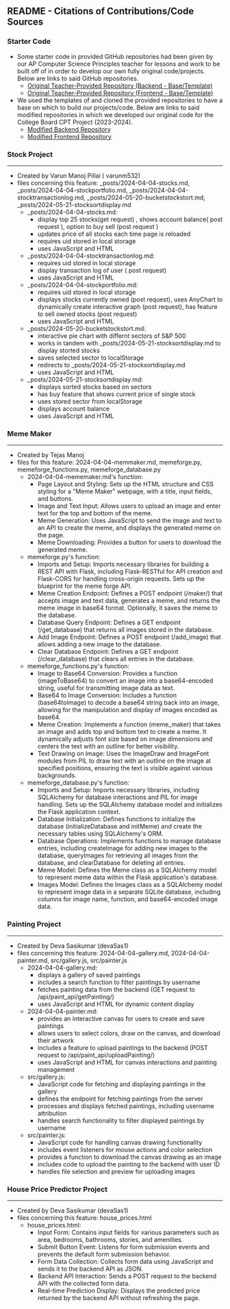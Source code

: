 ## README - Citations of Contributions/Code Sources

### Starter Code

- Some starter code in provided GitHub repositories had been given by our AP Computer Science Principles teacher for lessons and work to be built off of in order to develop our own fully original code/projects. Below are links to said GitHub repositories.
  - [Original Teacher-Provided Repository (Backend - Base/Template)](https://github.com/nighthawkcoders/flask_portfolio)
  - [Original Teacher-Provided Repository (Frontend - Base/Template)](https://github.com/nighthawkcoders/teacher_portfolio)
- We used the templates of and cloned the provided repositories to have a base on which to build our projects/code. Below are links to said modified repositories in which we developed our original code for the College Board CPT Project (2023-2024).
  - [Modified Backend Repository](https://github.com/tuckergol/backgang)
  - [Modified Frontend Repository](https://github.com/tuckergol/frontgang)
### Stock Project
---
- Created  by Varun Manoj Pillai ( varunm532)
- files concerning this feature: _posts/2024-04-04-stocks.md, _posts/2024-04-04-stockportfolio.md, _posts/2024-04-04-stocktransactionlog.md, _posts/2024-05-20-bucketstockstort.md, _posts/2024-05-21-stocksortdisplay.md
    - _posts/2024-04-04-stocks.md:
        - display top 25 stocks(get request) , shows account balance( post request ), option to buy sell (post request )
        - updates price of all stocks each time page is reloaded
        - requires uid stored in local storage
        - uses JavaScript and HTML
    -  _posts/2024-04-04-stocktransactionlog.md:
        - requires uid stored in local storage 
        - display transaction log of user  ( post request)
        - uses JavaScript and HTML
    -  _posts/2024-04-04-stockportfolio.md:
        - requires uid stored in local storage
        - displays stocks currently owned (post request), uses AnyChart to dynamically create interactive graph (post request), has feature to sell owned stocks (post request)
        - uses JavaScript and HTML
    -  _posts/2024-05-20-bucketstockstort.md:
        - interactive pie chart with differnt sectors of S&P 500
        - works in tandem with _posts/2024-05-21-stocksortdisplay.md to display storted stocks
        - saves selected sector to localStorage
        - redirects to _posts/2024-05-21-stocksortdisplay.md
        - uses JavaScript and HTML
    - _posts/2024-05-21-stocksortdisplay.md:
        - displays sorted stocks based on sectors
        - has buy feature that shows current price of single stock
        - uses stored sector from localStorage
        - displays account balance
        - uses JavaScript and HTML
### Meme Maker
---
- Created by Tejas Manoj
- files for this feature: 2024-04-04-memmaker.md, memeforge.py, memeforge_functions.py, memeforge_database.py
  - 2024-04-04-mememaker.md's function:
    - Page Layout and Styling: Sets up the HTML structure and CSS styling for a "Meme Maker" webpage, with a title, input fields, and buttons.
    - Image and Text Input: Allows users to upload an image and enter text for the top and bottom of the meme.
    - Meme Generation: Uses JavaScript to send the image and text to an API to create the meme, and displays the generated meme on the page.
    - Meme Downloading: Provides a button for users to download the generated meme. 
  - memeforge.py's function: 
    - Imports and Setup: Imports necessary libraries for building a REST API with Flask, including Flask-RESTful for API creation and Flask-CORS for handling cross-origin requests. Sets up the blueprint for the meme forge API.
    - Meme Creation Endpoint: Defines a POST endpoint (/maker/) that accepts image and text data, generates a meme, and returns the meme image in base64 format. Optionally, it saves the meme to the database.
    - Database Query Endpoint: Defines a GET endpoint (/get_database) that returns all images stored in the database.
    - Add Image Endpoint: Defines a POST endpoint (/add_image) that allows adding a new image to the database.
    - Clear Database Endpoint: Defines a GET endpoint (/clear_database) that clears all entries in the database.
  - memeforge_functions.py's function:
    - Image to Base64 Conversion: Provides a function (imageToBase64) to convert an image into a base64-encoded string, useful for transmitting image data as text.
    - Base64 to Image Conversion: Includes a function (base64toImage) to decode a base64 string back into an image, allowing for the manipulation and display of images encoded as base64.
    - Meme Creation: Implements a function (meme_maker) that takes an image and adds top and bottom text to create a meme. It dynamically adjusts font size based on image dimensions and centers the text with an outline for better visibility.
    - Text Drawing on Image: Uses the ImageDraw and ImageFont modules from PIL to draw text with an outline on the image at specified positions, ensuring the text is visible against various backgrounds.
  - memeforge_database.py's function:
    - Imports and Setup: Imports necessary libraries, including SQLAlchemy for database interactions and PIL for image handling. Sets up the SQLAlchemy database model and initializes the Flask application context.
    - Database Initialization: Defines functions to initialize the database (initializeDatabase and initMeme) and create the necessary tables using SQLAlchemy's ORM.
    - Database Operations: Implements functions to manage database entries, including createImage for adding new images to the database, queryImages for retrieving all images from the database, and clearDatabase for deleting all entries.
    - Meme Model: Defines the Meme class as a SQLAlchemy model to represent meme data within the Flask application's database.
    - Images Model: Defines the Images class as a SQLAlchemy model to represent image data in a separate SQLite database, including columns for image name, function, and base64-encoded image data.

### Painting Project
---
- Created by Deva Sasikumar (devaSas1)
- files concerning this feature: 2024-04-04-gallery.md, 2024-04-04-painter.md, src/gallery.js, src/painter.js
    - 2024-04-04-gallery.md:
        - displays a gallery of saved paintings
        - includes a search function to filter paintings by username
        - fetches painting data from the backend (GET request to /api/paint_api/getPainting/)
        - uses JavaScript and HTML for dynamic content display
    - 2024-04-04-painter.md:
        - provides an interactive canvas for users to create and save paintings
        - allows users to select colors, draw on the canvas, and download their artwork
        - includes a feature to upload paintings to the backend (POST request to /api/paint_api/uploadPainting/)
        - uses JavaScript and HTML for canvas interactions and painting management
    - src/gallery.js:
        - JavaScript code for fetching and displaying paintings in the gallery
        - defines the endpoint for fetching paintings from the server
        - processes and displays fetched paintings, including username attribution
        - handles search functionality to filter displayed paintings by username
    - src/painter.js:
        - JavaScript code for handling canvas drawing functionality
        - includes event listeners for mouse actions and color selection
        - provides a function to download the canvas drawing as an image
        - includes code to upload the painting to the backend with user ID
        - handles file selection and preview for uploading images

### House Price Predictor Project
---
- Created by Deva Sasikumar (devaSas1)
- files concerning this feature: house_prices.html
    - house_prices.html:
        - Input Form: Contains input fields for various parameters such as area, bedrooms, bathrooms, stories, and amenities.
        - Submit Button Event: Listens for form submission events and prevents the default form submission behavior.
        - Form Data Collection: Collects form data using JavaScript and sends it to the backend API as JSON.
        - Backend API Interaction: Sends a POST request to the backend API with the collected form data.
        - Real-time Prediction Display: Displays the predicted price returned by the backend API without refreshing the page.

   
